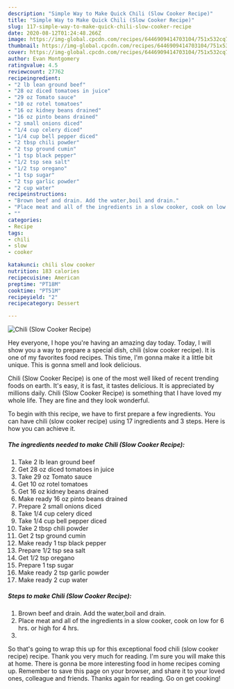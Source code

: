 ```yaml
---
description: "Simple Way to Make Quick Chili (Slow Cooker Recipe)"
title: "Simple Way to Make Quick Chili (Slow Cooker Recipe)"
slug: 117-simple-way-to-make-quick-chili-slow-cooker-recipe
date: 2020-08-12T01:24:48.266Z
image: https://img-global.cpcdn.com/recipes/6446909414703104/751x532cq70/chili-slow-cooker-recipe-recipe-main-photo.jpg
thumbnail: https://img-global.cpcdn.com/recipes/6446909414703104/751x532cq70/chili-slow-cooker-recipe-recipe-main-photo.jpg
cover: https://img-global.cpcdn.com/recipes/6446909414703104/751x532cq70/chili-slow-cooker-recipe-recipe-main-photo.jpg
author: Evan Montgomery
ratingvalue: 4.5
reviewcount: 27762
recipeingredient:
- "2 lb lean ground beef"
- "28 oz diced tomatoes in juice"
- "29 oz Tomato sauce"
- "10 oz rotel tomatoes"
- "16 oz kidney beans drained"
- "16 oz pinto beans drained"
- "2 small onions diced"
- "1/4 cup celery diced"
- "1/4 cup bell pepper diced"
- "2 tbsp chili powder"
- "2 tsp ground cumin"
- "1 tsp black pepper"
- "1/2 tsp sea salt"
- "1/2 tsp oregano"
- "1 tsp sugar"
- "2 tsp garlic powder"
- "2 cup water"
recipeinstructions:
- "Brown beef and drain. Add the water,boil and drain."
- "Place meat and all of the ingredients in a slow cooker, cook on low for 6 hrs. or high for 4 hrs."
- ""
categories:
- Recipe
tags:
- chili
- slow
- cooker

katakunci: chili slow cooker 
nutrition: 183 calories
recipecuisine: American
preptime: "PT18M"
cooktime: "PT51M"
recipeyield: "2"
recipecategory: Dessert

---
```



![Chili (Slow Cooker Recipe)](https://img-global.cpcdn.com/recipes/6446909414703104/751x532cq70/chili-slow-cooker-recipe-recipe-main-photo.jpg)

Hey everyone, I hope you're having an amazing day today. Today, I will show you a way to prepare a special dish, chili (slow cooker recipe). It is one of my favorites food recipes. This time, I'm gonna make it a little bit unique. This is gonna smell and look delicious.



Chili (Slow Cooker Recipe) is one of the most well liked of recent trending foods on earth. It's easy, it is fast, it tastes delicious. It is appreciated by millions daily. Chili (Slow Cooker Recipe) is something that I have loved my whole life. They are fine and they look wonderful.


To begin with this recipe, we have to first prepare a few ingredients. You can have chili (slow cooker recipe) using 17 ingredients and 3 steps. Here is how you can achieve it.

<!--inarticleads1-->

##### The ingredients needed to make Chili (Slow Cooker Recipe):

1. Take 2 lb lean ground beef
1. Get 28 oz diced tomatoes in juice
1. Take 29 oz Tomato sauce
1. Get 10 oz rotel tomatoes
1. Get 16 oz kidney beans drained
1. Make ready 16 oz pinto beans drained
1. Prepare 2 small onions diced
1. Take 1/4 cup celery diced
1. Take 1/4 cup bell pepper diced
1. Take 2 tbsp chili powder
1. Get 2 tsp ground cumin
1. Make ready 1 tsp black pepper
1. Prepare 1/2 tsp sea salt
1. Get 1/2 tsp oregano
1. Prepare 1 tsp sugar
1. Make ready 2 tsp garlic powder
1. Make ready 2 cup water




<!--inarticleads2-->

##### Steps to make Chili (Slow Cooker Recipe):

1. Brown beef and drain. Add the water,boil and drain.
1. Place meat and all of the ingredients in a slow cooker, cook on low for 6 hrs. or high for 4 hrs.
1. 




So that's going to wrap this up for this exceptional food chili (slow cooker recipe) recipe. Thank you very much for reading. I'm sure you will make this at home. There is gonna be more interesting food in home recipes coming up. Remember to save this page on your browser, and share it to your loved ones, colleague and friends. Thanks again for reading. Go on get cooking!

